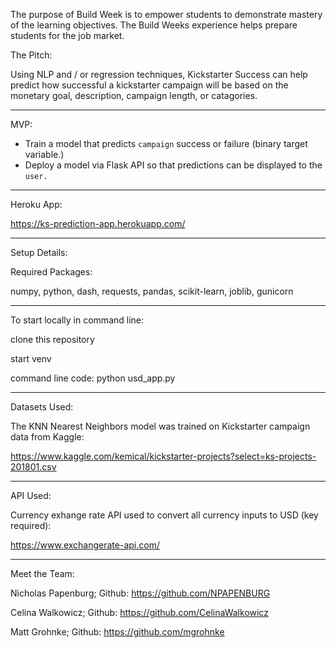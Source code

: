 The purpose of Build Week is to empower students to demonstrate mastery of the learning objectives. The Build Weeks experience helps prepare students for the job market.


The Pitch:

Using NLP and / or regression techniques, Kickstarter Success can help predict how successful a 
kickstarter campaign will be based on the monetary goal, description, campaign length, or catagories.

___________________________________________________________________________________________

MVP:

- Train a model that predicts `campaign` success or failure (binary target variable.)
- Deploy a model via Flask API so that predictions can be displayed to the `user.`

___________________________________________________________________________________________

Heroku App: 

https://ks-prediction-app.herokuapp.com/

___________________________________________________________________________________________

Setup Details:

Required Packages:

numpy, python, dash, requests, pandas, scikit-learn, joblib, gunicorn

____________________________________________________________________________________________

To start locally in command line: 

clone this repository

start venv

command line code: python usd_app.py

____________________________________________________________________________________________

Datasets Used:

The KNN Nearest Neighbors model was trained on Kickstarter campaign data from Kaggle:

https://www.kaggle.com/kemical/kickstarter-projects?select=ks-projects-201801.csv

____________________________________________________________________________________________

API Used:

Currency exhange rate API used to convert all currency inputs to USD (key required):

https://www.exchangerate-api.com/

_____________________________________________________________________________________________

Meet the Team:

Nicholas Papenburg; Github: https://github.com/NPAPENBURG

Celina Walkowicz; Github: https://github.com/CelinaWalkowicz

Matt Grohnke; Github: https://github.com/mgrohnke
